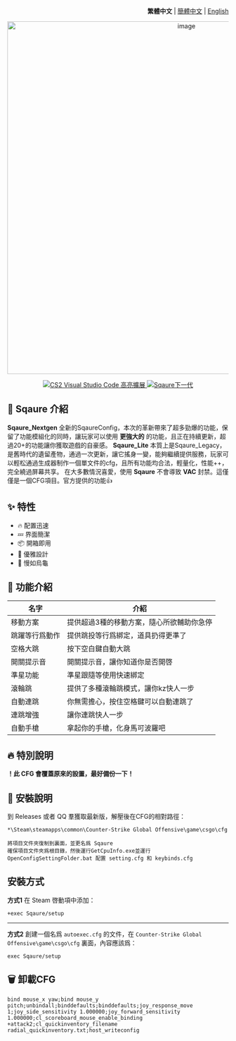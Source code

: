 <div align="right">

**繁體中文** | [簡體中文](./github/README.md) | [English](./github/README.en_US.md)

</div>

<div align="center">
<img src="https://github.com/Yunkong-ouo/CS2Konc_CFG/blob/main/github/image/CS2.jpg" alt="image" width="800">
</div>

<p align="center">
<a href="https://github.com/Yunkong-ouo/Cs2CfgHighlighterExtension">
<img alt="CS2 Visual Studio Code 高亮擴展" src="https://img.shields.io/badge/CS2%20VSCode%20%E9%AB%98%E4%BA%AE%E6%93%B4%E5%B1%95-blue?style=for-the-badge&logo=github">
</a>
<a href="https://github.com/tomh500/SqaureConfig_Nextgen">
<img alt="Sqaure下一代" src="https://img.shields.io/badge/Sqaure%20Nextgen%20Config-green?style=for-the-badge&logo=github">
</a>
</p>

## 💼 Sqaure 介紹
**Sqaure_Nextgen** 全新的SqaureConfig，本次的革新帶來了超多勁爆的功能，保留了功能模組化的同時，讓玩家可以使用 **更強大的** 的功能，且正在持續更新，超過20+的功能讓你獲取遊戲的自豪感。
**Sqaure_Lite** 本質上是Sqaure_Legacy，是舊時代的遺留產物，通過一次更新，讓它搖身一變，能夠繼續提供服務，玩家可以輕松通過生成器制作一個單文件的cfg，且所有功能均合法，輕量化，性能++，完全繞過屏幕共享。
在大多數情況喜愛，使用 **Sqaure** 不會導致 **VAC** 封禁。這僅僅是一個CFG項目。官方提供的功能👍

## ✨ 特性
- 🔥 配置迅速
- 💤 界面簡潔
- 📦 開箱即用
- 🧹 優雅設計
- 🚀 慢如烏龜

## 📝 功能介紹
| 名字 | 介紹 |
|------------------------- |----------------------------------------|
| 移動方案 | 提供超過3種的移動方案，隨心所欲輔助你急停
| 跳躍等行爲動作 | 提供跳投等行爲綁定，道具扔得更準了
| 空格大跳 | 按下空白鍵自動大跳
| 開關提示音 | 開關提示音，讓你知道你是否開啓
| 準星功能 | 準星跟隨等使用快速綁定
| 滾輪跳 | 提供了多種滾輪跳模式，讓你kz快人一步
| 自動連跳 | 你無需擔心，按住空格鍵可以自動連跳了
| 連跳增強 | 讓你連跳快人一步
| 自動手槍 | 拿起你的手槍，化身馬可波羅吧
## 🔥 特別說明
**！此 CFG 會覆蓋原來的設置，最好備份一下！**

## 🚀 安裝說明
到 Releases 或者 QQ 羣獲取最新版，解壓後在CFG的相對路徑：
```
*\Steam\steamapps\common\Counter-Strike Global Offensive\game\csgo\cfg

將項目文件夾復制到裏面，並更名爲 Sqaure
確保項目文件夾爲根目錄，然後運行GetCpuInfo.exe並運行OpenConfigSettingFolder.bat 配置 setting.cfg 和 keybinds.cfg
```

## 安裝方式
**方式1**
在 Steam 啓動項中添加：
```
+exec Sqaure/setup
```
---
**方式2**
創建一個名爲 `autoexec.cfg` 的文件，在 `Counter-Strike Global Offensive\game\csgo\cfg` 裏面，內容應該爲：
```
exec Sqaure/setup
```

## 🗑️ 卸載CFG
```
bind mouse_x yaw;bind mouse_y pitch;unbindall;binddefaults;binddefaults;joy_response_move 1;joy_side_sensitivity 1.000000;joy_forward_sensitivity 1.000000;cl_scoreboard_mouse_enable_binding +attack2;cl_quickinventory_filename radial_quickinventory.txt;host_writeconfig
```

